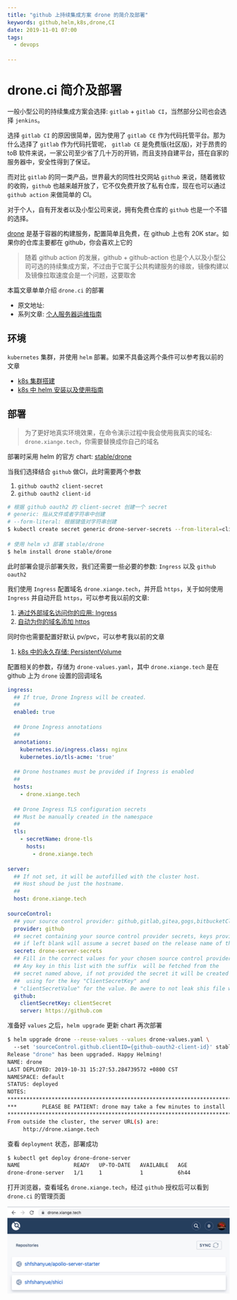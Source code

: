 ```yaml
---
title: "github 上持续集成方案 drone 的简介及部署"
keywords: github,helm,k8s,drone,CI
date: 2019-11-01 07:00
tags:
  - devops

---
```


# drone.ci 简介及部署

一般小型公司的持续集成方案会选择: `gitlab` + `gitlab CI`，当然部分公司也会选择 `jenkins`。

选择 `gitlab CI` 的原因很简单，因为使用了 `gitlab CE` 作为代码托管平台。那为什么选择了 `gitlab` 作为代码托管呢， `gitlab CE` 是免费版(社区版)，对于昂贵的 toB 软件来说，一家公司至少省了几十万的开销，而且支持自建平台，搭在自家的服务器中，安全性得到了保证。

而对比 `gitlab` 的同一类产品，世界最大的同性社交网站 `github` 来说，随着微软的收购，`github` 也越来越开放了，它不仅免费开放了私有仓库，现在也可以通过 `github action` 来做简单的 CI。

对于个人，自有开发者以及小型公司来说，拥有免费仓库的 `github` 也是一个不错的选择。

[drone](https://drone.io/) 是基于容器的构建服务，配置简单且免费，在 github 上也有 20K star。如果你的仓库主要都在 github，你会喜欢上它的

> 随着 github action 的发展，github + github-action 也是个人以及小型公司可选的持续集成方案，不过由于它属于公共构建服务的缘故，镜像构建以及镜像拉取速度会是一个问题，这要取舍

本篇文章单单介绍 `drone.ci` 的部署

+ 原文地址: [](https://shanyue.tech/op/deploy-drone)
+ 系列文章: [个人服务器运维指南](https://shanyue.tech/op)

## 环境

`kubernetes` 集群，并使用 `helm` 部署。如果不具备这两个条件可以参考我以前的文章

+ [k8s 集群搭建](https://github.com/shfshanyue/learn-k8s)
+ [k8s 中 helm 安装以及使用指南](https://github.com/shfshanyue/learn-k8s/blob/master/helm.md)

## 部署

> 为了更好地真实环境效果，在命令演示过程中我会使用我真实的域名: `drone.xiange.tech`，你需要替换成你自己的域名

部署时采用 helm 的官方 chart: [stable/drone](https://github.com/helm/charts/tree/master/stable/drone)

当我们选择结合 `github` 做CI，此时需要两个参数

1. `github oauth2 client-secret`
1. `github oauth2 client-id`

``` bash
# 根据 github oauth2 的 client-secret 创建一个 secret
# generic: 指从文件或者字符串中创建
# --form-literal: 根据键值对字符串创建
$ kubectl create secret generic drone-server-secrets --from-literal=clientSecret="${github-oauth2-client-secret}"

# 使用 helm v3 部署 stable/drone
$ helm install drone stable/drone
```

此时部署会提示部署失败，我们还需要一些必要的参数: `Ingress` 以及 `github oauth2`

我们使用 `Ingress` 配置域名 `drone.xiange.tech`，并开启 `https`，关于如何使用 `Ingress` 并自动开启 `https`，可以参考我以前的文章:

1. [通过外部域名访问你的应用: Ingress](https://shanyue.tech/k8s/ingress)
1. [自动为你的域名添加 https](https://shanyue.tech/k8s/https)

同时你也需要配置好默认 pv/pvc，可以参考我以前的文章

1. [k8s 中的永久存储: PersistentVolume]()

配置相关的参数，存储为 `drone-values.yaml`，其中 `drone.xiange.tech` 是在 github 上为 `drone` 设置的回调域名

``` yaml
ingress:
  ## If true, Drone Ingress will be created.
  ##
  enabled: true

  ## Drone Ingress annotations
  ##
  annotations:
    kubernetes.io/ingress.class: nginx
    kubernetes.io/tls-acme: 'true'

  ## Drone hostnames must be provided if Ingress is enabled
  ##
  hosts:
    - drone.xiange.tech

  ## Drone Ingress TLS configuration secrets
  ## Must be manually created in the namespace
  ##
  tls:
    - secretName: drone-tls
      hosts:
        - drone.xiange.tech

server:
  ## If not set, it will be autofilled with the cluster host.
  ## Host shoud be just the hostname.
  ##
  host: drone.xiange.tech

sourceControl:
  ## your source control provider: github,gitlab,gitea,gogs,bitbucketCloud,bitbucketServer
  provider: github
  ## secret containing your source control provider secrets, keys provided below.
  ## if left blank will assume a secret based on the release name of the chart.
  secret: drone-server-secrets
  ## Fill in the correct values for your chosen source control provider
  ## Any key in this list with the suffix  will be fetched from the
  ## secret named above, if not provided the secret it will be created as
  ##  using for the key "ClientSecretKey" and
  # "clientSecretValue" for the value. Be awere to not leak shis file with your password
  github:
    clientSecretKey: clientSecret
    server: https://github.com
```

准备好 `values` 之后，`helm upgrade` 更新 chart 再次部署

``` bash
$ helm upgrade drone --reuse-values --values drone-values.yaml \ 
  --set 'sourceControl.github.clientID={github-oauth2-client-id}' stable/drone
Release "drone" has been upgraded. Happy Helming!
NAME: drone
LAST DEPLOYED: 2019-10-31 15:27:53.284739572 +0800 CST
NAMESPACE: default
STATUS: deployed
NOTES:
*********************************************************************************
***        PLEASE BE PATIENT: drone may take a few minutes to install         ***
*********************************************************************************
From outside the cluster, the server URL(s) are:
     http://drone.xiange.tech
```

查看 `deployment` 状态，部署成功

``` bash
$ kubectl get deploy drone-drone-server
NAME                 READY   UP-TO-DATE   AVAILABLE   AGE
drone-drone-server   1/1     1            1           6h44
```

打开浏览器，查看域名 `drone.xiange.tech`，经过 `github` 授权后可以看到 `drone.ci` 的管理页面

![drone部署成功](./assets/drone.jpg)


